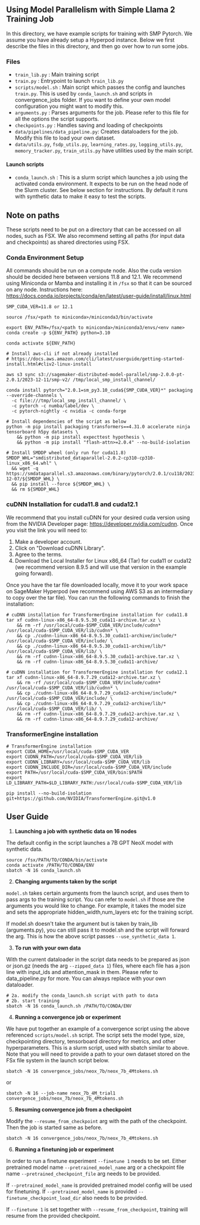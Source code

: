 ## Using Model Parallelism with Simple Llama 2 Training Job
In this directory, we have example scripts for training with SMP Pytorch. We assume you have already setup a Hyperpod instance. Below we first describe the files in this directory, and then go over how to run some jobs.

### Files
- `train_lib.py` : Main training script
- `train.py` : Entrypoint to launch `train_lib.py`
- `scripts/model.sh` : Main script which passes the config and launches `train.py`. This is used by `conda_launch.sh` and scripts in convergence_jobs folder. If you want to define your own model configuration you might want to modify this.
- `arguments.py` : Parses arguments for the job. Please refer to this file for all the options the script supports.
- `checkpoints.py` : Handles saving and loading of checkpoints
- `data/pipelines/data_pipeline.py`: Creates dataloaders for the job. Modify this file to load your own dataset.
-  `data/utils.py`, `fsdp_utils.py`, `learning_rates.py`, `logging_utils.py`, `memory_tracker.py`, `train_utils.py` have utilities used by the main script.

#### Launch scripts
- `conda_launch.sh` : This is a slurm script which launches a job using the activated conda environment. It expects to be run on the head node of the Slurm cluster. See below section for instructions. By default it runs with synthetic data to make it easy to test the scripts.

## Note on paths
These scripts need to be put on a directory that can be accessed on all nodes, such as FSX.
We also recommend setting all paths (for input data and checkpoints) as shared directories using FSX.

### Conda Environment Setup
All commands should be run on a compute node. Also the cuda version should be decided here between versions 11.8 and 12.1. We recommend using Miniconda or Mamba and installing it in `/fsx` so that it can be sourced on any node. Instructions here: https://docs.conda.io/projects/conda/en/latest/user-guide/install/linux.html

```
SMP_CUDA_VER=11.8 or 12.1

source /fsx/<path to miniconda>/miniconda3/bin/activate

export ENV_PATH=/fsx/<path to miniconda>/miniconda3/envs/<env name>
conda create -p ${ENV_PATH} python=3.10

conda activate ${ENV_PATH}

# Install aws-cli if not already installed
# https://docs.aws.amazon.com/cli/latest/userguide/getting-started-install.html#cliv2-linux-install

aws s3 sync s3://sagemaker-distributed-model-parallel/smp-2.0.0-pt-2.0.1/2023-12-11/smp-v2/ /tmp/local_smp_install_channel/

conda install pytorch="2.0.1=sm_py3.10_cuda${SMP_CUDA_VER}*" packaging --override-channels \
  -c file:///tmp/local_smp_install_channel/ \
  -c pytorch -c numba/label/dev \
  -c pytorch-nightly -c nvidia -c conda-forge

# Install dependencies of the script as below
python -m pip install packaging transformers==4.31.0 accelerate ninja tensorboard h5py datasets \
    && python -m pip install expecttest hypothesis \
    && python -m pip install "flash-attn>=2.0.4" --no-build-isolation

# Install SMDDP wheel (only run for cuda11.8)
SMDDP_WHL="smdistributed_dataparallel-2.0.2-cp310-cp310-linux_x86_64.whl" \
  && wget -q https://smdataparallel.s3.amazonaws.com/binary/pytorch/2.0.1/cu118/2023-12-07/${SMDDP_WHL} \
  && pip install --force ${SMDDP_WHL} \
  && rm ${SMDDP_WHL}
```
### cuDNN Installation for cuda11.8 and cuda12.1
We recommend that you install cuDNN for your desired cuda version using from the NVIDIA Developer page: https://developer.nvidia.com/cudnn. Once you visit the link you will need to:
1. Make a developer account.
2. Click on "Download cuDNN Library".
3. Agree to the terms.
4. Download the Local Installer for Linux x86_64 (Tar) for cuda11 or cuda12 (we recommend version 8.9.5 and will use that version in the example going forward).

Once you have the tar file downloaded locally, move it to your work space on SageMaker Hyperpod (we recommend using AWS S3 as an intermediary to copy over the tar file).  You can run the following commands to finish the installation:
```
# cuDNN installation for TransformerEngine installation for cuda11.8
tar xf cudnn-linux-x86_64-8.9.5.30_cuda11-archive.tar.xz \
    && rm -rf /usr/local/cuda-$SMP_CUDA_VER/include/cudnn* /usr/local/cuda-$SMP_CUDA_VER/lib/cudnn* \
    && cp ./cudnn-linux-x86_64-8.9.5.30_cuda11-archive/include/* /usr/local/cuda-$SMP_CUDA_VER/include/ \
    && cp ./cudnn-linux-x86_64-8.9.5.30_cuda11-archive/lib/* /usr/local/cuda-$SMP_CUDA_VER/lib/ \
    && rm -rf cudnn-linux-x86_64-8.9.5.30_cuda11-archive.tar.xz \
    && rm -rf cudnn-linux-x86_64-8.9.5.30_cuda11-archive/

# cuDNN installation for TransformerEngine installation for cuda12.1
tar xf cudnn-linux-x86_64-8.9.7.29_cuda12-archive.tar.xz \
    && rm -rf /usr/local/cuda-$SMP_CUDA_VER/include/cudnn* /usr/local/cuda-$SMP_CUDA_VER/lib/cudnn* \
    && cp ./cudnn-linux-x86_64-8.9.7.29_cuda12-archive/include/* /usr/local/cuda-$SMP_CUDA_VER/include/ \
    && cp ./cudnn-linux-x86_64-8.9.7.29_cuda12-archive/lib/* /usr/local/cuda-$SMP_CUDA_VER/lib/ \
    && rm -rf cudnn-linux-x86_64-8.9.7.29_cuda12-archive.tar.xz \
    && rm -rf cudnn-linux-x86_64-8.9.7.29_cuda12-archive/
```
### TransformerEngine installation
```    
# TransformerEngine installation
export CUDA_HOME=/usr/local/cuda-$SMP_CUDA_VER
export CUDNN_PATH=/usr/local/cuda-$SMP_CUDA_VER/lib
export CUDNN_LIBRARY=/usr/local/cuda-$SMP_CUDA_VER/lib
export CUDNN_INCLUDE_DIR=/usr/local/cuda-$SMP_CUDA_VER/include
export PATH=/usr/local/cuda-$SMP_CUDA_VER/bin:$PATH
export LD_LIBRARY_PATH=$LD_LIBRARY_PATH:/usr/local/cuda-$SMP_CUDA_VER/lib

pip install --no-build-isolation git+https://github.com/NVIDIA/TransformerEngine.git@v1.0
```

## User Guide
1. **Launching a job with synthetic data on 16 nodes**

The default config in the script launches a 7B GPT NeoX model with synthetic data.
```
source /fsx/PATH/TO/CONDA/bin/activate
conda activate /PATH/TO/CONDA/ENV
sbatch -N 16 conda_launch.sh
```

2. **Changing arguments taken by the script**

`model.sh` takes certain arguments from the launch script, and uses them to pass args to the training script. You can refer to `model.sh` if those are the arguments you would like to change. For example, it takes the model size and sets the appropriate hidden_width,num_layers etc for the training script.

If model.sh doesn't take the argument but is taken by train_lib (arguments.py), you can still pass it to model.sh and the script will forward the arg. This is how the above script passes `--use_synthetic_data 1`.

3. **To run with your own data**

With the current dataloader in the script data needs to be prepared as json or json.gz (needs the arg  `--zipped_data 1`) files, where each file has a json line with input_ids and attention_mask in them. Please refer to data_pipeline.py for more. You can always replace with your own dataloader.
```
# 2a. modify the conda_launch.sh script with path to data
# 2b. start training
sbatch -N 16 conda_launch.sh /PATH/TO/CONDA/ENV
```

4. **Running a convergence job or experiment**

We have put together an example of a convergence script using the above referenced `scripts/model.sh` script. The script sets the model type, size, checkpointing directory, tensorboard directory for metrics, and other hyperparameters. This is a slurm script, used with sbatch similar to above.  Note that you will need to provide a path to your own dataset stored on the FSx file system in the launch script below.

```
sbatch -N 16 convergence_jobs/neox_7b/neox_7b_4Mtokens.sh
```
or
```
sbatch -N 16 --job-name neox_7b_4M_trial1 convergence_jobs/neox_7b/neox_7b_4Mtokens.sh
```

5. **Resuming convergence job from a checkpoint**

Modify the `--resume_from_checkpoint` arg with the path of the checkpoint. Then the job is started same as before.
```
sbatch -N 16 convergence_jobs/neox_7b/neox_7b_4Mtokens.sh
```

6. **Running a finetuning job or experiment**

In order to run a finetune experiment `--finetune 1` needs to be set. Either pretrained model name `--pretrained_model_name` arg or a checkpoint file name `--pretrained_checkpoint_file` arg needs to be provided.

If `--pretrained_model_name` is provided pretrained model config will be used for finetuning. If `--pretrained_model_name` is provided `--finetune_checkpoint_load_dir` also needs to be provided.

If `--finetune 1`  is set together with `--resume_from_checkpoint`, training will resume from the provided checkpoint.

